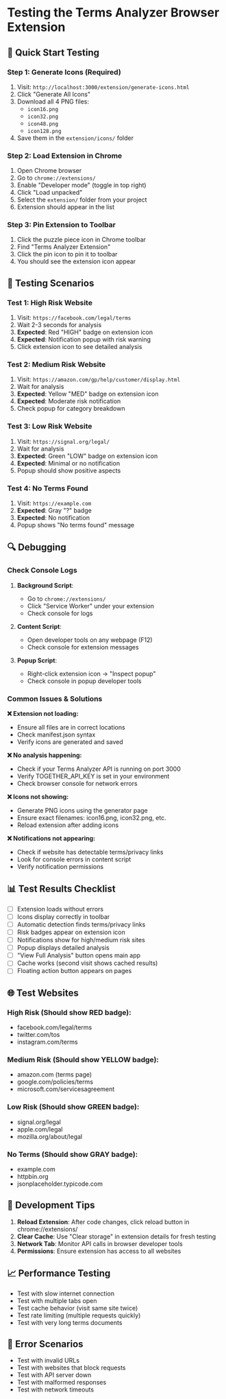 # Testing the Terms Analyzer Browser Extension

## 🚀 Quick Start Testing

### Step 1: Generate Icons (Required)
1. Visit: `http://localhost:3000/extension/generate-icons.html`
2. Click "Generate All Icons"
3. Download all 4 PNG files:
   - `icon16.png`
   - `icon32.png` 
   - `icon48.png`
   - `icon128.png`
4. Save them in the `extension/icons/` folder

### Step 2: Load Extension in Chrome
1. Open Chrome browser
2. Go to `chrome://extensions/`
3. Enable "Developer mode" (toggle in top right)
4. Click "Load unpacked"
5. Select the `extension/` folder from your project
6. Extension should appear in the list

### Step 3: Pin Extension to Toolbar
1. Click the puzzle piece icon in Chrome toolbar
2. Find "Terms Analyzer Extension"
3. Click the pin icon to pin it to toolbar
4. You should see the extension icon appear

## 🧪 Testing Scenarios

### Test 1: High Risk Website
1. Visit: `https://facebook.com/legal/terms`
2. Wait 2-3 seconds for analysis
3. **Expected**: Red "HIGH" badge on extension icon
4. **Expected**: Notification popup with risk warning
5. Click extension icon to see detailed analysis

### Test 2: Medium Risk Website  
1. Visit: `https://amazon.com/gp/help/customer/display.html`
2. Wait for analysis
3. **Expected**: Yellow "MED" badge on extension icon
4. **Expected**: Moderate risk notification
5. Check popup for category breakdown

### Test 3: Low Risk Website
1. Visit: `https://signal.org/legal/`
2. Wait for analysis
3. **Expected**: Green "LOW" badge on extension icon
4. **Expected**: Minimal or no notification
5. Popup should show positive aspects

### Test 4: No Terms Found
1. Visit: `https://example.com`
2. **Expected**: Gray "?" badge
3. **Expected**: No notification
4. Popup shows "No terms found" message

## 🔍 Debugging

### Check Console Logs
1. **Background Script**: 
   - Go to `chrome://extensions/`
   - Click "Service Worker" under your extension
   - Check console for logs

2. **Content Script**:
   - Open developer tools on any webpage (F12)
   - Check console for extension messages

3. **Popup Script**:
   - Right-click extension icon → "Inspect popup"
   - Check console in popup developer tools

### Common Issues & Solutions

**❌ Extension not loading:**
- Ensure all files are in correct locations
- Check manifest.json syntax
- Verify icons are generated and saved

**❌ No analysis happening:**
- Check if your Terms Analyzer API is running on port 3000
- Verify TOGETHER_API_KEY is set in your environment
- Check browser console for network errors

**❌ Icons not showing:**
- Generate PNG icons using the generator page
- Ensure exact filenames: icon16.png, icon32.png, etc.
- Reload extension after adding icons

**❌ Notifications not appearing:**
- Check if website has detectable terms/privacy links
- Look for console errors in content script
- Verify notification permissions

## 📊 Test Results Checklist

- [ ] Extension loads without errors
- [ ] Icons display correctly in toolbar
- [ ] Automatic detection finds terms/privacy links
- [ ] Risk badges appear on extension icon
- [ ] Notifications show for high/medium risk sites
- [ ] Popup displays detailed analysis
- [ ] "View Full Analysis" button opens main app
- [ ] Cache works (second visit shows cached results)
- [ ] Floating action button appears on pages

## 🌐 Test Websites

### High Risk (Should show RED badge):
- facebook.com/legal/terms
- twitter.com/tos
- instagram.com/terms

### Medium Risk (Should show YELLOW badge):
- amazon.com (terms page)
- google.com/policies/terms
- microsoft.com/servicesagreement

### Low Risk (Should show GREEN badge):
- signal.org/legal
- apple.com/legal
- mozilla.org/about/legal

### No Terms (Should show GRAY badge):
- example.com
- httpbin.org
- jsonplaceholder.typicode.com

## 🔧 Development Tips

1. **Reload Extension**: After code changes, click reload button in chrome://extensions/
2. **Clear Cache**: Use "Clear storage" in extension details for fresh testing
3. **Network Tab**: Monitor API calls in browser developer tools
4. **Permissions**: Ensure extension has access to all websites

## 📈 Performance Testing

- Test with slow internet connection
- Test with multiple tabs open
- Test cache behavior (visit same site twice)
- Test rate limiting (multiple requests quickly)
- Test with very long terms documents

## 🚨 Error Scenarios

- Test with invalid URLs
- Test with websites that block requests
- Test with API server down
- Test with malformed responses
- Test with network timeouts